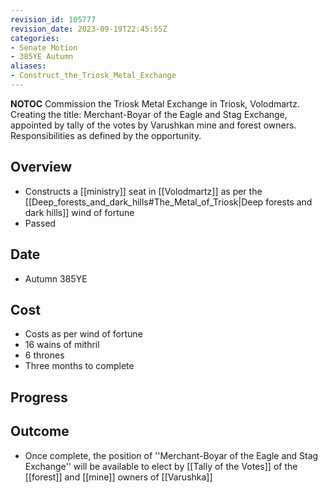 ```yaml
---
revision_id: 105777
revision_date: 2023-09-19T22:45:55Z
categories:
- Senate Motion
- 385YE Autumn
aliases:
- Construct_the_Triosk_Metal_Exchange
---
```



__NOTOC__
Commission the Triosk Metal Exchange in Triosk, Volodmartz. Creating the title: Merchant-Boyar of the Eagle and Stag Exchange, appointed by tally of the votes by Varushkan mine and forest owners. Responsibilities as defined by the opportunity.
## Overview
* Constructs a [[ministry]] seat in [[Volodmartz]] as per the [[Deep_forests_and_dark_hills#The_Metal_of_Triosk|Deep forests and dark hills]] wind of fortune
* Passed
## Date
* Autumn 385YE
## Cost
* Costs as per wind of fortune
* 16 wains of mithril
* 6 thrones
* Three months to complete
## Progress

## Outcome
* Once complete, the position of ''Merchant-Boyar of the Eagle and Stag Exchange'' will be available to elect by [[Tally of the Votes]] of the [[forest]] and [[mine]] owners of [[Varushka]]